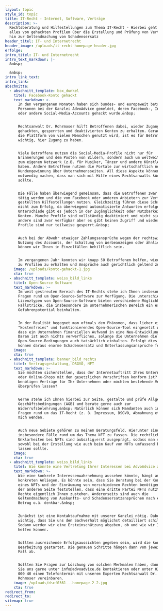 ```yaml
---
layout: topic
style_id: topic
title: IT-Recht - Internet, Software, Verträge
description: >-
  Rechtsberatung und Hilfestellungen zum Thema IT-Recht - Hierbei geht es um
  alles von gehackten Profilen über die Erstellung und Prüfung von Verträgen bis
  hin zur Geltendmachung von Schadensersatz
header_titel: IT- und Internetrecht
header_image: /uploads/it-recht-homepage-header.jpg
erfolge:
intro_titel: IT- und Internetrecht
intro_text_markdown: |-
  &nbsp;

  &nbsp;
intro_link_text:
intro_link:
abschnitte:
  - abschnitt_template: box_dunkel
    titel: Facebook-Konto gehackt
    text_markdown: >-
      In den vergangenen Monaten haben sich bundes- und europaweit betroffene
      Personen bei der Kanzlei AdvoAdvice gemeldet, deren Facebook-, Instagram-
      oder andere Social-Media-Accounts gehackt wurde.&nbsp;


      Rechtsanwalt Dr. Rohrmoser hilft Betroffenen dabei, wieder Zugang zu
      gehackten, gesperrten und deaktivierten Konten zu erhalten. Gerade weil
      die Plattform von vielen Menschen genutzt wird, ist es für Betroffene
      wichtig, hier Zugang zu haben.


      Viele Betroffene nutzen die Social-Media-Profile nicht nur für
      Erinnerungen und dem Posten von Bildern, sondern auch um weltweit Kontakt
      zum eigenen Netzwerk (z.B. für Musiker, Tänzer und andere Künstler) zu
      haben. Andere Betroffene nutzen die Portale zur wirtschaftlich notwendige
      Kundengewinnung über Unternehmensseiten. All diese Aspekte können es
      notwendig machen, dass man sich mit Hilfe eines Rechtsanwalts kümmern
      sollte.


      Die Fälle haben überwiegend gemeinsam, dass die Betroffenen zwar schnell
      tätig werden und die von Facebook oder anderen Anbietern zur Verfügung
      gestellten Hilfestellungen nutzen. Gleichzeitig führen diese Schritte oft
      nicht zum Erfolg, da überwiegend automatisierte Antworten erfolgen.
      Unterschiede gibt es jedoch in der Zugänglichkeit oder Nutzbarkeit der
      Konten. Manche Profile sind vollständig deaktiviert und nicht sichtbar,
      andere sind zwar verfügbar aber es gibt keinen Zugriff und wieder andere
      Profile sind nur teilweise gesperrt.&nbsp;


      Auch bei der Abwehr etwaiger Zahlungsansprüche wegen der rechtswidrigen
      Nutzung des Accounts, der Schaltung von Werbeanzeigen oder ähnlichen
      können wir Ihnen in Einzelfällen behilflich sein.


      Im vergangenen Jahr konnten wir knapp 50 Betroffenen helfen, wieder Zugang
      zu Profilen zu erhalten und Ansprüche auch gerichtlich geltend zu machen.
    image: /uploads/konto-gehackt-1.jpg
    cta: true
  - abschnitt_template: weiss_bild_links
    titel: Open-Source Software
    text_markdown: >-
      Im weit gestreuten Bereich des IT-Rechts stehe ich Ihnen insbesondere zu
      Fragen rund um Open-Source-Software zur Verfügung. Die unterschiedlichen
      Lizenztypen von Open-Source-Software bieten verschiedene Möglichkeiten und
      Fallstricke, die insbesondere im unternehmerischen Bereich ein erhebliches
      Gefahrenpotential beinhalten.


      In der Realität begegnet man oftmals dem Phänomen, dass lieber ein
      "kostenfreies" und funktionierendes Open-Source-Tool eingesetzt wird, als
      dass ein Unternehmen finanziellen Aufwand in eine Neu-Entwicklung steckt.
      Daran ist auch nichts verwerfliches, solange die Unternehmen die
      Open-Source-Bedingungen auch tatsächlich einhalten. Erfolgt dies nicht,
      können daraus enorme Schadensersatz und Unterlassungsansprüche folgen.
    image:
    cta: true
  - abschnitt_template: banner_bild_rechts
    titel: Vertragsgestaltung, DSGVO, NFT
    text_markdown: >-
      Sie möchten sicherstellen, dass der Internetauftritt Ihres Unternehmens
      oder Online-Shops mit den gesetzlichen Vorschriften konform ist? Sie
      benötigen Verträge für Ihr Unternehmen oder möchten bestehende Verträge
      überprüfen lassen?


      Gerne stehe ich Ihnen hierbei zur Seite, gestalte und prüfe Allgemeine
      Geschäftsbedingungen (AGB) und berate gerne auch zur
      Widerrufsbelehrung.&nbsp; Natürlich können sich Mandanten auch in anderen
      Fragen rund um das IT-Recht (z. B. Impressum, DSGVO, Abmahnung etc.) an
      mich wenden.


      Auch neue Gebiete gehören zu meinem Beratungsfeld. Hierunter sind Momentan
      insbesondere Fälle rund um das Thema NFT zu fassen. Die rechtlichen
      Unklarheiten bei NFTs sind äu&szlig;erst ausgeprägt, sodass man sich
      sowohl bei der Erstellung wie auch beim Kauf von NFTs umfassend beraten
      lassen sollte.
    image:
    cta: true
  - abschnitt_template: weiss_bild_links
    titel: Wie könnte eine Vertretung Ihrer Interessen bei AdvoAdvice aussehen?
    text_markdown: >-
      Wie eine konkrete Interessenwahrnehmung aussehen könnte, hängt am
      konkreten Anliegen. Es könnte sein, dass Sie Beratung bei der Konzeption
      eines NFTs und der Einräumung von verschiedenen Rechten benötigen oder auf
      der anderen Seite feststellen, dass eine dritte Partei NFTs nutzt, deren
      Rechte eigentlich Ihnen zustehen. Andererseits sind auch die
      Geltendmachung von Auskunfts- und Schadensersatzansprüchen nach einem
      Betrug o.ä. denkbar.&nbsp;


      Zunächst ist eine Kontaktaufnahme mit unserer Kanzlei nötig. Dabei ist es
      wichtig, dass Sie uns den Sachverhalt möglichst detailliert schildern.
      Sodann werden wir eine Ersteinschätzung abgeben, ob und wie wir Ihnen
      helfen können.


      Sollten ausreichende Erfolgsaussichten gegeben sein, wird die konkrete
      Bearbeitung gestartet. Die genauen Schritte hängen dann vom jeweiligen
      Fall ab.


      Sollten Sie Fragen zur Löschung von solchen Merkmalen haben, dann können
      Sie uns gerne unter info@advoadvice.de kontaktieren oder unter 030 / 921
      000 40 einen Telefontermin mit unserem Experten Rechtsanwalt Dr. Raphael
      Rohmoser vereinbaren.
    image: /uploads/dscf0361---homepage-2-2.jpg
    cta: true
redirect_from:
redirect_to:
sitemap: true
---
```

